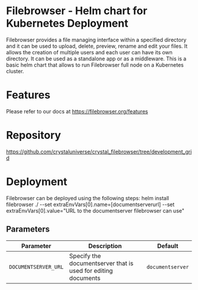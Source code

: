 # Filebrowser - Helm chart for Kubernetes Deployment
Filebrowser provides a file managing interface within a specified directory and it can be used to upload, delete, preview, rename and edit your files. It allows the creation of multiple users and each user can have its own directory. It can be used as a standalone app or as a middleware.
This is a basic helm chart that allows to run Filebrowser full node on a Kubernetes cluster.

# Features
Please refer to our docs at https://filebrowser.org/features

# Repository
https://github.com/crystaluniverse/crystal_filebrowser/tree/development_grid
# Deployment
Filebrowser can be deployed using the following steps:
helm install filebrowser ./ 
--set extraEnvVars[0].name=[documentserverurl] 
--set extraEnvVars[0].value="URL to the documentserver filebrowser can use" 

## Parameters

| Parameter           | Description                                                         | Default |
|---------------------|---------------------------------------------------------------------|---------|
| `DOCUMENTSERVER_URL`| Specify the documentserver that is used for editing documents       | `documentserver`   |


